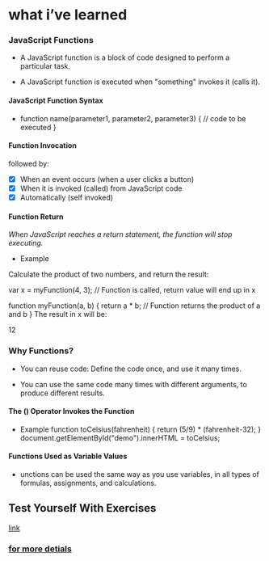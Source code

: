 # what i’ve learned
### JavaScript Functions
* A JavaScript function is a block of code designed to perform a particular task.

* A JavaScript function is executed when "something" invokes it (calls it).

#### JavaScript Function Syntax
- function name(parameter1, parameter2, parameter3) {
  // code to be executed
}

#### Function Invocation
 followed by:

- [x] When an event occurs (when a user clicks a button)
- [x] When it is invoked (called) from JavaScript code
- [x] Automatically (self invoked)

#### Function Return
*When JavaScript reaches a return statement, the function will stop executing.* 

- Example

Calculate the product of two numbers, and return the result:

var x = myFunction(4, 3);   // Function is called, return value will end up in x

function myFunction(a, b) {
  return a * b;             // Function returns the product of a and b
}
The result in x will be:

12



### Why Functions?
- You can reuse code: Define the code once, and use it many times.

- You can use the same code many times with different arguments, to produce different results.

#### The () Operator Invokes the Function

- Example
function toCelsius(fahrenheit) {
  return (5/9) * (fahrenheit-32);
}
document.getElementById("demo").innerHTML = toCelsius;


#### Functions Used as Variable Values
- unctions can be used the same way as you use variables, in all types of formulas, assignments, and calculations.

## Test Yourself With Exercises
[link](https://www.w3schools.com/js/exercise_js.asp?filename=exercise_js_functions1)


### [for more detials](https://www.w3schools.com/js/js_functions.asp)

